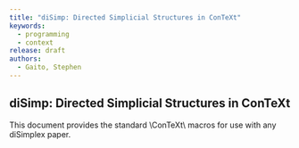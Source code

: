 ```yaml
---
title: "diSimp: Directed Simplicial Structures in ConTeXt"
keywords: 
  - programming
  - context
release: draft
authors:
  - Gaito, Stephen
---
```


## diSimp: Directed Simplicial Structures in ConTeXt

This document provides the standard \ConTeXt\ macros for use with any 
diSimplex paper.

